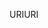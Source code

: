 <span data-ttu-id="988be-101">URI</span><span class="sxs-lookup"><span data-stu-id="988be-101">URI</span></span>